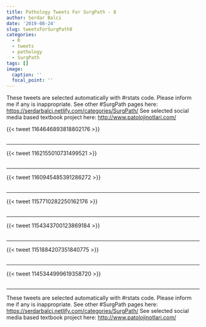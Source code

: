 ```yaml
---
title: Pathology Tweets For SurgPath - 8
author: Serdar Balci
date: '2019-08-24'
slug: tweetsForSurgPath8
categories:
  - R
  - tweets
  - pathology
  - SurgPath
tags: []
image:
  caption: ''
  focal_point: ''
---
```



These tweets are selected automatically with #rstats code. Please inform me if any is inappropriate.
See other #SurgPath pages here: https://serdarbalci.netlify.com/categories/SurgPath/ 
See selected social media based textbook project here: http://www.patolojinotlari.com/

{{< tweet 1164646893818802176 >}}
<br>
<br>
<hr>
{{< tweet 1162155010731499521 >}}
<br>
<br>
<hr>
{{< tweet 1160945485391286272 >}}
<br>
<br>
<hr>
{{< tweet 1157710282250162176 >}}
<br>
<br>
<hr>
{{< tweet 1154343700123869184 >}}
<br>
<br>
<hr>
{{< tweet 1151884207351840775 >}}
<br>
<br>
<hr>
{{< tweet 1145344999619358720 >}}
<br>
<br>
<hr>


These tweets are selected automatically with #rstats code. Please inform me if any is inappropriate.
See other #SurgPath pages here: https://serdarbalci.netlify.com/categories/SurgPath/ 
See selected social media based textbook project here: http://www.patolojinotlari.com/
